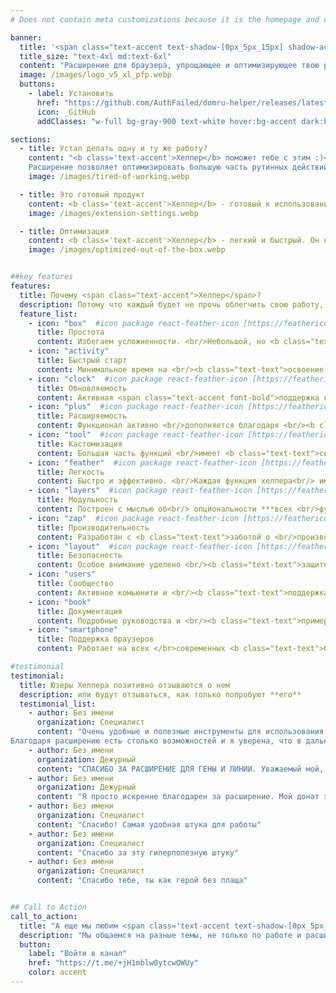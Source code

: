 ```yaml
---
# Does not contain meta customizations because it is the homepage and config is already set in the config file

banner:
  title: '<span class="text-accent text-shadow-[0px_5px_15px] shadow-accent/10">Хелпер</span> <span class="text-secondary"><br> то самое расширение</span>'
  title_size: "text-4xl md:text-6xl"
  content: "Расширение для браузера, упрощающее и оптимизирующее твою работу"  
  image: /images/logo_v5_xl_pfp.webp
  buttons:
    - label: Установить
      href: "https://github.com/AuthFailed/domru-helper/releases/latest/download/domhelper.xpi"
      icon: _GitHub
      addClasses: "w-full bg-gray-900 text-white hover:bg-accent dark:border-white/10 dark:border"

sections:
  - title: Устал делать одну и ту же работу?
    content: "<b class='text-accent'>Хелпер</b> поможет тебе с этим :)<br>
    Расширение позволяет оптимизировать большую часть рутинных действий"
    image: /images/tired-of-working.webp

  - title: Это готовый продукт
    content: <b class='text-accent'>Хелпер</b> - готовый к использованию инструмент<br>Тебе не придется часами разбираться в функциях, интерфейс прост <span class="text-accent font-bold">даже для новичка</span>
    image: /images/extension-settings.webp

  - title: Оптимизация
    content: <b class='text-accent'>Хелпер</b> - легкий и быстрый. Он написан с использованием чистого <span class="text-accent font-bold">HTML</span>, <span class="text-[#38bdf8] font-bold">CSS</span> и <span class="text-[#e41c81] font-bold">JS</span>, чтобы <b class='text-accent'>не замедлять работу браузера</b>
    image: /images/optimized-out-of-the-box.webp


##key features
features:
  title: Почему <span class="text-accent">Хелпер</span>?
  description: Потому что каждый будет не прочь облегчить свою работу, а Хелпер **предоставляет инструменты**, необходимые для того, чтобы сосредоточиться на главном - помощи клиентам
  feature_list:
    - icon: "box"  #icon package react-feather-icon [https://feathericons.com/]
      title: Простота
      content: Избегаем усложненности. <br/>Небольшой, но <b class="text-text">очень <br/>полезный инструмент</b>
    - icon: "activity"
      title: Быстрый старт
      content: Минимальное время на <br/><b class="text-text">освоение основных функций</b>
    - icon: "clock"  #icon package react-feather-icon [https://feathericons.com/]
      title: Обновляемость
      content: Активная <span class="text-accent font-bold">поддержка кода</span>,<br/><span class="text-[#38bdf8] font-bold">обновления</span> и <br/><span class="text-[#e41c81] font-bold">исправления багов</span>
    - icon: "plus"  #icon package react-feather-icon [https://feathericons.com/]
      title: Расширяемость
      content: Функционал активно <br/>дополняется благодаря <br/><b class="text-text">предложениям</b>
    - icon: "tool"  #icon package react-feather-icon [https://feathericons.com/]
      title: Кастомизация
      content: Большая часть функций <br/>имеет <b class="text-text">свои настройки</b> для <br/>создания удобного <br/>интерфейса
    - icon: "feather"  #icon package react-feather-icon [https://feathericons.com/]
      title: Легкость
      content: Быстро и эффективно. <br/>Каждая функция хелпера<br/> имеет <b class="text-text">минимальное время <br/>загрузки</b>
    - icon: "layers"  #icon package react-feather-icon [https://feathericons.com/]
      title: Модульность
      content: Построен с мыслью об<br/> опциональности ***всех <br/>функций***
    - icon: "zap"  #icon package react-feather-icon [https://feathericons.com/]
      title: Производительность
      content: Разработан с <b class="text-text">заботой о <br/>производительности <br/>браузера</b> в момент <br/>активности расширения
    - icon: "layout"  #icon package react-feather-icon [https://feathericons.com/]
      title: Безопасность
      content: Особое внимание уделено <br/><b class="text-text">защите данных</b> и <br/>безопасной работе <br/>расширения
    - icon: "users"
      title: Сообщество
      content: Активное комьюнити и <br/><b class="text-text">поддержка</b> юзеров
    - icon: "book"
      title: Документация
      content: Подробные руководства и <br/><b class="text-text">примеры использования</b> <br/>всех функций
    - icon: "smartphone"
      title: Поддержка браузеров
      content: Работает на всех </br>современных <b class="text-text">браузерах</b>, <br/>включая Chrome и Firefox <br/>***(СКОРО)***

#testimonial
testimonial:
  title: Юзеры Хелпера позитивно отзываются о нем
  description: или будут отзываться, как только попробуют **его**
  testimonial_list:
    - author: Без имени
      organization: Специалист
      content: "Очень удобные и полезные инструменты для использования в работе. Это одно из лучших изобретений, что могло прийти на ум человеку! 🐱<br/>
Благодаря расширению есть столько возможностей и я уверена, что в дальнейшем будет все больше разрешений для улучшения качества работы и облегчению наших мучений 🐱"
    - author: Без имени
      organization: Дежурный
      content: "СПАСИБО ЗА РАСШИРЕНИЕ ДЛЯ ГЕНЫ И ЛИНИИ. Уважаемый мой, это реально достойно. Я прям искренне восхищаюсь"
    - author: Без имени
      organization: Дежурный
      content: "Я просто искренне благодарен за расширение. Мой донат это капля в море, что ты реально должен получать"
    - author: Без имени
      organization: Специалист
      content: "Спасибо! Самая удобная штука для работы"
    - author: Без имени
      organization: Специалист
      content: "Спасибо за эту гиперполезную штуку"
    - author: Без имени
      organization: Специалист
      content: "Спасибо тебе, ты как герой без плаща"


## Call to Action
call_to_action:
  title: "А еще мы любим <span class='text-accent text-shadow-[0px_5px_15px]' >общаться</span>, <br/>у нас есть <span class='text-[#38bdf8] text-shadow-[0px_5px_15px]'>закрытая тусовка</span>"
  description: "Мы общаемся на разные темы, не только по работе и расширению. <br/>Заходи к нам на огонек, тебе понравится :)"
  button: 
    label: "Войти в канал"
    href: "https://t.me/+jH1mblw0ytcwOWUy"
    color: accent
---
```

